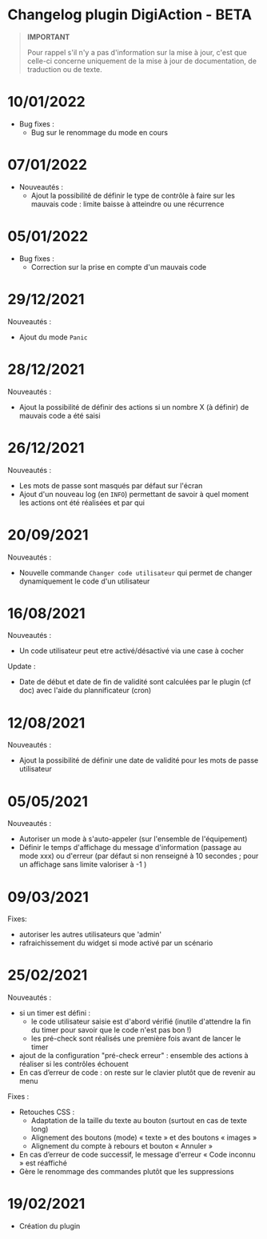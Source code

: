# Changelog plugin DigiAction - BETA

>**IMPORTANT**
>
>Pour rappel s'il n'y a pas d'information sur la mise à jour, c'est que celle-ci concerne uniquement de la mise à jour de documentation, de traduction ou de texte.

# 10/01/2022
- Bug fixes : 
  * Bug sur le renommage du mode en cours

# 07/01/2022
- Nouveautés : 
  * Ajout la possibilité de définir le type de contrôle à faire sur les mauvais code : limite baisse à atteindre ou une récurrence

# 05/01/2022
- Bug fixes : 
  * Correction sur la prise en compte d'un mauvais code

# 29/12/2021  
Nouveautés :  
- Ajout du mode `Panic`

# 28/12/2021  
Nouveautés :  
- Ajout la possibilité de définir des actions si un nombre X (à définir) de mauvais code a été saisi

# 26/12/2021  
Nouveautés :
- Les mots de passe sont masqués par défaut sur l'écran
- Ajout d'un nouveau log (en `INFO`) permettant de savoir à quel moment les actions ont été réalisées et par qui

# 20/09/2021  
Nouveautés :
- Nouvelle commande `Changer code utilisateur` qui permet de changer dynamiquement le code d'un utilisateur

# 16/08/2021  
Nouveautés :
- Un code utilisateur peut etre activé/désactivé via une case à cocher

Update : 
- Date de début et date de fin de validité sont calculées par le plugin (cf doc) avec l'aide du plannificateur (cron)

# 12/08/2021  
Nouveautés :
- Ajout la possibilité de définir une date de validité pour les mots de passe utilisateur


# 05/05/2021  
Nouveautés :
- Autoriser un mode à s'auto-appeler (sur l'ensemble de l'équipement)
- Définir le temps d'affichage du message d'information (passage au mode xxx) ou d'erreur (par défaut si non renseigné à 10 secondes ; pour un affichage sans limite valoriser à -1 )


# 09/03/2021  
Fixes:  
- autoriser les autres utilisateurs que 'admin'
- rafraichissement du widget si mode activé par un scénario


# 25/02/2021

Nouveautés :
- si un timer est défini :
  - le code utilisateur saisie est d'abord vérifié (inutile d'attendre la fin du timer pour savoir que le code n'est pas bon !)
  - les pré-check sont réalisés une première fois avant de lancer le timer
- ajout de la configuration "pré-check erreur" : ensemble des actions à réaliser si les contrôles échouent
- En cas d’erreur de code : on reste sur le clavier plutôt que de revenir au menu

Fixes : 
- Retouches CSS :
  - Adaptation de la taille du texte au bouton (surtout en cas de texte long)
  - Alignement des boutons (mode) « texte » et des boutons « images »
  - Alignement du compte à rebours et bouton « Annuler »
- En cas d’erreur de code successif, le message d'erreur « Code inconnu » est réaffiché  
- Gère le renommage des commandes plutôt que les suppressions  


# 19/02/2021

- Création du plugin
